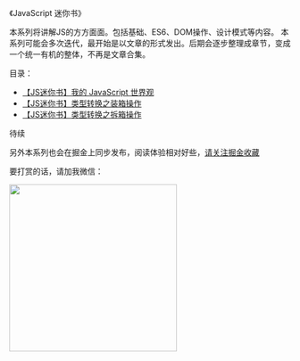 《JavaScript 迷你书》

本系列将讲解JS的方方面面。包括基础、ES6、DOM操作、设计模式等内容。
本系列可能会多次迭代，最开始是以文章的形式发出。后期会逐步整理成章节，变成一个统一有机的整体，不再是文章合集。

目录：
* [【JS迷你书】我的 JavaScript 世界观](00.md)
* [【JS迷你书】类型转换之装箱操作](01.md)
* [【JS迷你书】类型转换之拆箱操作](02.md)

待续

另外本系列也会在掘金上同步发布，阅读体验相对好些，[请关注掘金收藏](https://juejin.im/collection/5ccfe1216fb9a0025a21dde3)

要打赏的话，请加我微信：

<p align="left">
	<img src="wx.jpg" width="300">
</p>
